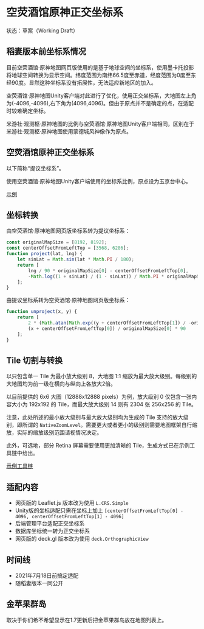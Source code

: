 # 空荧酒馆原神正交坐标系

状态：草案（Working Draft）

## 稻妻版本前坐标系情况

目前空荧酒馆·原神地图网页版使用的是基于地球空间的坐标系，使用墨卡托投影将地球空间转换为显示空间。纬度范围为南纬66.5度至赤道，经度范围为0度至东经90度。显然这种坐标系没有拓展性，无法适应新地区的加入。

空荧酒馆·原神地图Unity客户端对此进行了优化，使用正交坐标系，大地图左上角为(-4096,-4096),右下角为(4096,4096)。但由于原点并不是确定的点，在适配时较难确定坐标。

米游社·观测枢·原神地图的比例与空荧酒馆·原神地图Unity客户端相同，区别在于米游社·观测枢·原神地图使用蒙德城风神像作为原点。

## 空荧酒馆原神正交坐标系

以下简称“提议坐标系”。

使用空荧酒馆·原神地图Unity客户端使用的坐标系比例，原点设为玉京台中心。

[示例](http://ysmap.projectxero.top/?url=yuanshen.site/default.json&size=4096)

## 坐标转换

由空荧酒馆·原神地图网页版坐标系转为提议坐标系：

```javascript
const originalMapSize = [8192, 8192];
const centerOffsetFromLeftTop = [3568, 6286];
function project(lat, lng) {
    let sinLat = Math.sin(lat * Math.PI / 180);
    return [
        lng / 90 * originalMapSize[0] - centerOffsetFromLeftTop[0],
        -Math.log((1 + sinLat) / (1 - sinLat)) / Math.PI * originalMapSize[1] - centerOffsetFromLeftTop[1]
    ];
}
```

由提议坐标系转为空荧酒馆·原神地图网页版坐标系：

```javascript
function unproject(x, y) {
    return [
        2 * (Math.atan(Math.exp((y + centerOffsetFromLeftTop[1]) / -originalMapSize[1] / 2 * Math.PI))) * 180 / Math.PI - 90,
        (x + centerOffsetFromLeftTop[0]) / originalMapSize[0] * 90
    ];
}
```

## Tile 切割与转换

以只包含单一 Tile 为最小放大级别 8，大地图 1:1 缩放为最大放大级别。每级别的大地图均为前一级在横向与纵向上各放大2倍。

以目前提供的 6x6 大图（12888x12888 pixels）为例，放大级别 0 仅包含一张内容大小为 192x192 的 Tile，而最大放大级别 14 则有 2304 张 256x256 的 Tile。

注意，此处所述的最小放大级别与最大放大级别均为生成的 Tile 支持的放大级别，即所谓的 `NativeZoomLevel`。需要更大或者更小的级别则需要地图框架自行缩放，实际的缩放级别范围请视情况决定。

此外，可选地，部分 Retina 屏幕需要使用更加清晰的 Tile，生成方式已在示例工具链中给出。

[示例工具链](https://gitee.com/KYJGYSDT/map-tile-generator)

## 适配内容

- 网页版的 Leaflet.js 版本改为使用 `L.CRS.Simple`
- Unity版的坐标适配只需在坐标上加上 `[centerOffsetFromLeftTop[0] - 4096, centerOffsetFromLeftTop[1] - 4096]`
- 后端管理平台适配正交坐标系
- 数据库坐标统一转为正交坐标系
- 网页版的 deck.gl 版本改为使用 `deck.OrthographicView`

## 时间线

- 2021年7月18日前搞定适配
- 随稻妻版本一同公开

## 金苹果群岛

取决于你们希不希望显示在1.7更新后把金苹果群岛放在地图列表上。